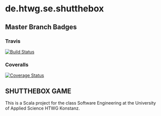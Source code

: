 # de.htwg.se.shutthebox

## Master Branch Badges
### Travis
[![Build Status](https://travis-ci.org/LugsoIn2/de.htwg.se.shutthebox.svg?branch=Pattern)](https://travis-ci.org/LugsoIn2/de.htwg.se.shutthebox)
### Coveralls
[![Coverage Status](https://coveralls.io/repos/github/LugsoIn2/de.htwg.se.shutthebox/badge.svg?branch=Pattern)](https://coveralls.io/github/LugsoIn2/de.htwg.se.shutthebox?branch=Pattern)


## SHUTTHEBOX GAME
This is a Scala project for the class Software Engineering at the University of Applied Science HTWG Konstanz.

